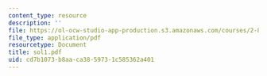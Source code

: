 ```yaml
---
content_type: resource
description: ''
file: https://ol-ocw-studio-app-production.s3.amazonaws.com/courses/2-830j-control-of-manufacturing-processes-sma-6303-spring-2008/cd7b1073b8aaca3859731c585362a401_sol1.pdf
file_type: application/pdf
resourcetype: Document
title: sol1.pdf
uid: cd7b1073-b8aa-ca38-5973-1c585362a401
---
```

